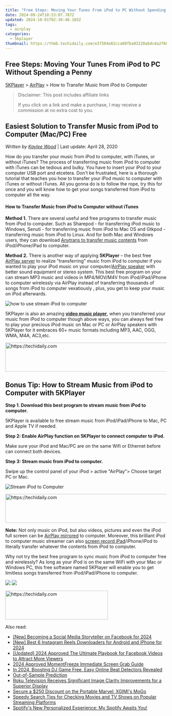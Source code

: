 ```yaml
---
title: "Free Steps: Moving Your Tunes From iPod to PC Without Spending a Penny"
date: 2024-09-24T18:53:07.787Z
updated: 2024-10-01T02:30:40.185Z
tags:
  - airplay
categories:
  - 5kplayer
thumbnail: https://thmb.techidaily.com/e37584e82cca80fba03220abdcda2f6632c85a45f340ef21f10d15cf65fe67c3.jpg
---
```


## Free Steps: Moving Your Tunes From iPod to PC Without Spending a Penny

[5KPlayer](https://tools.techidaily.com/5kplayer/products/) \> [AirPlay](https://tools.techidaily.com/5kplayer/airplay/) \> How to Transfer Music from iPod to Computer

>  Disclaimer: This post includes affiliate links
>
>  If you click on a link and make a purchase, I may receive a commission at no extra cost to you.
>

## Easiest Solution to Transfer Music from iPod to Computer (Mac/PC) Free

 _Written by [Kaylee Wood](https://www.quora.com/profile/Amanda-Hu-21)_ | Last update: April 28, 2020

How do you transfer your music from iPod to computer, with iTunes, or without iTunes? The process of transferring music from iPod to computer with iTunes can be tedious and bulky. You have to insert your iPod to your computer USB port and etcetera. Don't be frustrated, here is a thorough tutorial that teaches you how to transfer your iPod music to computer with iTunes or without iTunes. All you gonna do is to follow the rope, try this for once and you will know how to get your songs transferred from iPod to computer all the way. 

#### **How to Transfer Music from iPod to Computer without iTunes**

**Method 1.** There are several useful and free programs to transfer music from iPod to computer. Such as Sharepod - for transferring iPod music to Windows, Senuti - for transferring music from iPod to Mac OS and Gtkpod - transferring music from iPod to Linux. And for both Mac and Windows users, they can download [Anytrans to transfer music contents](http://www.imobie.com/guide/anytrans/extract-contents-to-computer.htm) from iPod/iPhone/iPad to computer. 

**Method 2.** There is another way of applying **5KPlayer** – the best free [AirPlay server](https://tools.techidaily.com/5kplayer/airplay/) to realize "transferring" music from iPod to computer if you wanted to play your iPod music on your computer/[AirPlay speaker](https://tools.techidaily.com/5kplayer/airplay/) with better sound equipment or stereo system. This best free program on your can stream MP3 music and videos in MP4/MOV/M4V from iPod/iPad/iPhone to computer wirelessly via AirPlay instead of transferring thousands of songs from iPod to computer vexatiously , plus, you get to keep your music on iPod afterwards. 

![how to use stream iPod to computer](https://www.5kplayer.com/airplay/img/airplay-1.png) 

5KPlayer is also an amazing **[video music player](https://tools.techidaily.com/5kplayer/video-music-player/)**, when you transferred your music from iPod to computer though above ways, you can always feel free to play your precious iPod music on Mac or PC or AirPlay speakers with 5KPlayer for it embraces 60+ music formats including MP3, AAC, OGG, WMA, M4A, AC3,etc. 

<!-- affiliate ads begin -->
<a href="https://appsumo.8odi.net/c/5597632/2144273/7443" target="_top" id="2144273">
  <img src="//a.impactradius-go.com/display-ad/7443-2144273" border="0" alt="https://techidaily.com" width="728" height="90"/>
</a>
<img height="0" width="0" src="https://appsumo.8odi.net/i/5597632/2144273/7443" style="position:absolute;visibility:hidden;" border="0" />
<!-- affiliate ads end -->

## Bonus Tip: How to Stream Music from iPod to Computer with 5KPlayer

**Step 1\. Download this best program to stream music from iPod to computer.** 

5KPlayer is available to free stream music from iPod/iPad/iPhone to Mac, PC and Apple TV if needed. 

**Step 2: Enable AirPlay function on 5KPlayer to connect computer to iPod.** 

Make sure your iPod and Mac/PC are on the same Wifi or Ethernet before can connect both devices. 

**Step 3: Stream music from iPod to computer.** 

Swipe up the control panel of your iPod > active "AirPlay"> Choose target PC or Mac. 

![Stream iPod to Computer](https://www.5kplayer.com/airplay/img/5k-airplay-pc-video-zjy-0320002.jpg)

<!-- affiliate ads begin -->
<a href="https://appsumo.8odi.net/c/5597632/2100526/7443" target="_top" id="2100526">
  <img src="//a.impactradius-go.com/display-ad/7443-2100526" border="0" alt="https://techidaily.com" width="728" height="90"/>
</a>
<img height="0" width="0" src="https://appsumo.8odi.net/i/5597632/2100526/7443" style="position:absolute;visibility:hidden;" border="0" />
<!-- affiliate ads end -->

**Note:** Not only music on iPod, but also videos, pictures and even the iPod full screen can be [AirPlay mirrored](https://tools.techidaily.com/5kplayer/airplay/) to computer. Moreover, this brilliant iPod to computer music streamer can also [screen record iPad](https://tools.techidaily.com/5kplayer/airplay/)/iPhone/iPod to literally transfer whatever the contents from iPod to computer.

Why not try the best free program to sync music from iPod to computer free and wirelessly? As long as your iPod is on the same WiFi with your Mac or Windows PC, this free software named 5KPlayer will enable you to get limitless songs transferred from iPod/iPad/iPhone to computer. 

[![](https://www.5kplayer.com/airplay/../button/freedownwhitewin.png)](https://tools.techidaily.com/5kplayer/products/) [![](https://www.5kplayer.com/airplay/../button/freedownbackmac.png)](https://tools.techidaily.com/5kplayer/products/)

<!-- affiliate ads begin -->
<a href="https://bluettius.sjv.io/c/5597632/2139113/17108" target="_top" id="2139113">
  <img src="//a.impactradius-go.com/display-ad/17108-2139113" border="0" alt="https://techidaily.com" width="320" height="90"/>
</a>
<img height="0" width="0" src="https://bluettius.sjv.io/i/5597632/2139113/17108" style="position:absolute;visibility:hidden;" border="0" />
<!-- affiliate ads end -->

<ins class="adsbygoogle"
     style="display:block"
     data-ad-format="autorelaxed"
     data-ad-client="ca-pub-7571918770474297"
     data-ad-slot="1223367746"></ins>

<ins class="adsbygoogle"
     style="display:block"
     data-ad-client="ca-pub-7571918770474297"
     data-ad-slot="8358498916"
     data-ad-format="auto"
     data-full-width-responsive="true"></ins>

<span class="atpl-alsoreadstyle">Also read:</span>
<div><ul>
<li><a href="https://facebook-video-recording.techidaily.com/new-becoming-a-social-media-storyteller-on-facebook-for-2024/"><u>[New] Becoming a Social Media Storyteller on Facebook for 2024</u></a></li>
<li><a href="https://instagram-videos.techidaily.com/new-best-6-instagram-reels-downloaders-for-android-and-iphone-for-2024/"><u>[New] Best 6 Instagram Reels Downloaders for Android and iPhone for 2024</u></a></li>
<li><a href="https://facebook-video-recording.techidaily.com/updated-2024-approved-the-ultimate-playbook-for-facebook-videos-to-attract-more-viewers/"><u>[Updated] 2024 Approved The Ultimate Playbook for Facebook Videos to Attract More Viewers</u></a></li>
<li><a href="https://screen-sharing-recording.techidaily.com/2024-approved-momentfreeze-immediate-screen-grab-guide/"><u>2024 Approved MomentFreeze Immediate Screen Grab Guide</u></a></li>
<li><a href="https://extra-hints.techidaily.com/in-2024-boosting-dj-game-free-easy-online-beat-detectors-revealed/"><u>In 2024, Boosting DJ Game Free, Easy Online Beat Detectors Revealed</u></a></li>
<li><a href="https://techtrends.techidaily.com/out-of-sample-prediction/"><u>Out-of-Sample Prediction</u></a></li>
<li><a href="https://media-tips.techidaily.com/roku-television-receives-significant-image-clarity-improvements-for-a-superior-display/"><u>Roku Television Receives Significant Image Clarity Improvements for a Superior Display</u></a></li>
<li><a href="https://media-tips.techidaily.com/secure-a-250-discount-on-the-portable-marvel-xgimis-mogo/"><u>Secure a $250 Discount on the Portable Marvel: XGIMI's MoGo</u></a></li>
<li><a href="https://media-tips.techidaily.com/speedy-search-tips-for-checking-movies-and-tv-shows-on-popular-streaming-platforms/"><u>Speedy Search Tips for Checking Movies and TV Shows on Popular Streaming Platforms</u></a></li>
<li><a href="https://media-tips.techidaily.com/spotifys-new-personalized-experience-my-spotify-awaits-you/"><u>Spotify's New Personalized Experience: My Spotify Awaits You!</u></a></li>
</ul></div>

